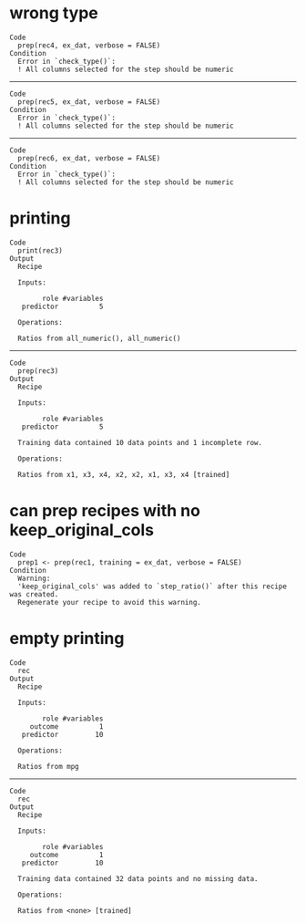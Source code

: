 # wrong type

    Code
      prep(rec4, ex_dat, verbose = FALSE)
    Condition
      Error in `check_type()`:
      ! All columns selected for the step should be numeric

---

    Code
      prep(rec5, ex_dat, verbose = FALSE)
    Condition
      Error in `check_type()`:
      ! All columns selected for the step should be numeric

---

    Code
      prep(rec6, ex_dat, verbose = FALSE)
    Condition
      Error in `check_type()`:
      ! All columns selected for the step should be numeric

# printing

    Code
      print(rec3)
    Output
      Recipe
      
      Inputs:
      
            role #variables
       predictor          5
      
      Operations:
      
      Ratios from all_numeric(), all_numeric()

---

    Code
      prep(rec3)
    Output
      Recipe
      
      Inputs:
      
            role #variables
       predictor          5
      
      Training data contained 10 data points and 1 incomplete row. 
      
      Operations:
      
      Ratios from x1, x3, x4, x2, x2, x1, x3, x4 [trained]

# can prep recipes with no keep_original_cols

    Code
      prep1 <- prep(rec1, training = ex_dat, verbose = FALSE)
    Condition
      Warning:
      'keep_original_cols' was added to `step_ratio()` after this recipe was created.
      Regenerate your recipe to avoid this warning.

# empty printing

    Code
      rec
    Output
      Recipe
      
      Inputs:
      
            role #variables
         outcome          1
       predictor         10
      
      Operations:
      
      Ratios from mpg

---

    Code
      rec
    Output
      Recipe
      
      Inputs:
      
            role #variables
         outcome          1
       predictor         10
      
      Training data contained 32 data points and no missing data.
      
      Operations:
      
      Ratios from <none> [trained]

